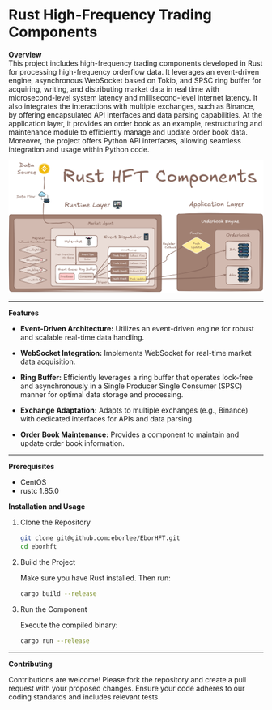 # Rust High-Frequency Trading Components

**Overview**  
This project includes high-frequency trading components developed in Rust for processing high-frequency orderflow data. It leverages an event-driven engine, asynchronous WebSocket based on Tokio, and SPSC ring buffer for acquiring, writing, and distributing market data in real time with microsecond-level system latency and millisecond-level internet latency. It also integrates the interactions with multiple exchanges, such as Binance, by offering encapsulated API interfaces and data parsing capabilities.
At the application layer, it provides an order book as an example, restructuring and maintenance module to efficiently manage and update order book data.
Moreover, the project offers Python API interfaces, allowing seamless integration and usage within Python code.

<p align="center">
  <img src="./structure.png" alt="structure" width="700"/>
</p>



---

**Features**

- **Event-Driven Architecture:** Utilizes an event-driven engine for robust and scalable real-time data handling.
- **WebSocket Integration:** Implements WebSocket for real-time market data acquisition.
- **Ring Buffer:** Efficiently leverages a ring buffer that operates lock-free and asynchronously in a Single Producer Single Consumer (SPSC) manner for optimal data storage and processing.

- **Exchange Adaptation:** Adapts to multiple exchanges (e.g., Binance) with dedicated interfaces for APIs and data parsing.
- **Order Book Maintenance:** Provides a component to maintain and update order book information.

---



**Prerequisites**
- CentOS
- rustc 1.85.0

**Installation and Usage**
1. Clone the Repository

   ```bash
   git clone git@github.com:eborlee/EborHFT.git
   cd eborhft

2. Build the Project

   Make sure you have Rust installed. Then run:

   ```bash
   cargo build --release

3. Run the Component

   Execute the compiled binary:

   ```bash
   cargo run --release
---
**Contributing**

Contributions are welcome! Please fork the repository and create a pull request with your proposed changes. Ensure your code adheres to our coding standards and includes relevant tests.
